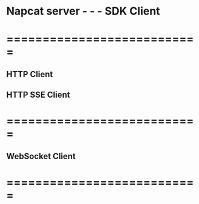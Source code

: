 # Napcat server - - - SDK Client
# ===========================

## HTTP Client

## HTTP SSE Client

# ===========================

## WebSocket Client

# ===========================